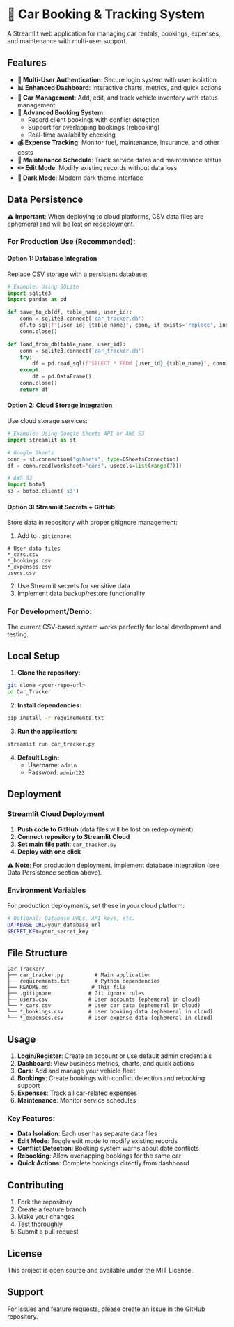 # 🚗 Car Booking & Tracking System

A Streamlit web application for managing car rentals, bookings, expenses, and maintenance with multi-user support.

## Features

- **🔐 Multi-User Authentication**: Secure login system with user isolation
- **📊 Enhanced Dashboard**: Interactive charts, metrics, and quick actions
- **🚗 Car Management**: Add, edit, and track vehicle inventory with status management
- **📅 Advanced Booking System**: 
  - Record client bookings with conflict detection
  - Support for overlapping bookings (rebooking)
  - Real-time availability checking
- **💰 Expense Tracking**: Monitor fuel, maintenance, insurance, and other costs
- **🔧 Maintenance Schedule**: Track service dates and maintenance status
- **✏️ Edit Mode**: Modify existing records without data loss
- **🌙 Dark Mode**: Modern dark theme interface

## Data Persistence

⚠️ **Important**: When deploying to cloud platforms, CSV data files are ephemeral and will be lost on redeployment.

### For Production Use (Recommended):

#### Option 1: Database Integration
Replace CSV storage with a persistent database:

```python
# Example: Using SQLite
import sqlite3
import pandas as pd

def save_to_db(df, table_name, user_id):
    conn = sqlite3.connect('car_tracker.db')
    df.to_sql(f"{user_id}_{table_name}", conn, if_exists='replace', index=False)
    conn.close()

def load_from_db(table_name, user_id):
    conn = sqlite3.connect('car_tracker.db')
    try:
        df = pd.read_sql(f"SELECT * FROM {user_id}_{table_name}", conn)
    except:
        df = pd.DataFrame()
    conn.close()
    return df
```

#### Option 2: Cloud Storage Integration
Use cloud storage services:

```python
# Example: Using Google Sheets API or AWS S3
import streamlit as st

# Google Sheets
conn = st.connection("gsheets", type=GSheetsConnection)
df = conn.read(worksheet="cars", usecols=list(range(7)))

# AWS S3
import boto3
s3 = boto3.client('s3')
```

#### Option 3: Streamlit Secrets + GitHub
Store data in repository with proper gitignore management:

1. Add to `.gitignore`:
```
# User data files
*_cars.csv
*_bookings.csv
*_expenses.csv
users.csv
```

2. Use Streamlit secrets for sensitive data
3. Implement data backup/restore functionality

### For Development/Demo:

The current CSV-based system works perfectly for local development and testing.

## Local Setup

1. **Clone the repository:**
```bash
git clone <your-repo-url>
cd Car_Tracker
```

2. **Install dependencies:**
```bash
pip install -r requirements.txt
```

3. **Run the application:**
```bash
streamlit run car_tracker.py
```

4. **Default Login:**
   - Username: `admin`
   - Password: `admin123`

## Deployment

### Streamlit Cloud Deployment

1. **Push code to GitHub** (data files will be lost on redeployment)
2. **Connect repository to Streamlit Cloud**
3. **Set main file path**: `car_tracker.py`
4. **Deploy with one click**

⚠️ **Note**: For production deployment, implement database integration (see Data Persistence section above).

### Environment Variables

For production deployments, set these in your cloud platform:

```bash
# Optional: Database URLs, API keys, etc.
DATABASE_URL=your_database_url
SECRET_KEY=your_secret_key
```

## File Structure

```
Car_Tracker/
├── car_tracker.py          # Main application
├── requirements.txt        # Python dependencies
├── README.md              # This file
├── .gitignore            # Git ignore rules
├── users.csv             # User accounts (ephemeral in cloud)
└── *_cars.csv            # User car data (ephemeral in cloud)
└── *_bookings.csv        # User booking data (ephemeral in cloud)
└── *_expenses.csv        # User expense data (ephemeral in cloud)
```

## Usage

1. **Login/Register**: Create an account or use default admin credentials
2. **Dashboard**: View business metrics, charts, and quick actions
3. **Cars**: Add and manage your vehicle fleet
4. **Bookings**: Create bookings with conflict detection and rebooking support
5. **Expenses**: Track all car-related expenses
6. **Maintenance**: Monitor service schedules

### Key Features:

- **Data Isolation**: Each user has separate data files
- **Edit Mode**: Toggle edit mode to modify existing records
- **Conflict Detection**: Booking system warns about date conflicts
- **Rebooking**: Allow overlapping bookings for the same car
- **Quick Actions**: Complete bookings directly from dashboard

## Contributing

1. Fork the repository
2. Create a feature branch
3. Make your changes
4. Test thoroughly
5. Submit a pull request

## License

This project is open source and available under the MIT License.

## Support

For issues and feature requests, please create an issue in the GitHub repository.
